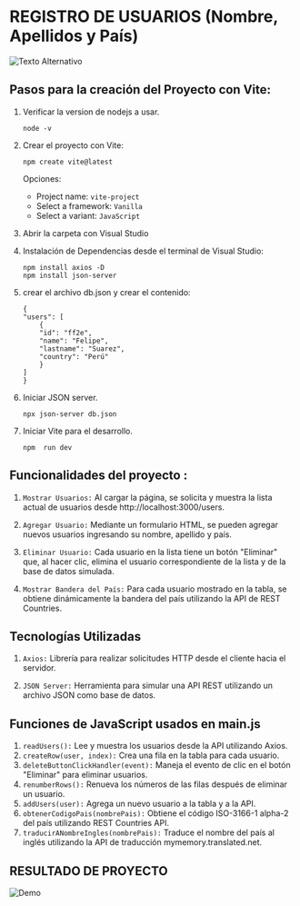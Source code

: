 # REGISTRO DE USUARIOS (Nombre, Apellidos y País)

![Texto Alternativo](https://i.ibb.co/NCXjktp/proyecto-1.png)


## Pasos para la creación del Proyecto con Vite:

1. Verificar la version de nodejs a usar.

    ```
    node -v
    ```

2. Crear el proyecto con Vite:

    ```
    npm create vite@latest
    ```

    Opciones: 

    - Project name: `vite-project`
    - Select a framework: `Vanilla`
    - Select a variant: `JavaScript`

3. Abrir la carpeta con Visual Studio

5. Instalación de Dependencias desde el terminal de Visual Studio:

    ```
    npm install axios -D
    npm install json-server
    ```

6. crear el archivo db.json y crear el contenido: 

    ```
    {
    "users": [
        {
        "id": "ff2e",
        "name": "Felipe",
        "lastname": "Suarez",
        "country": "Perú"
        }
    ]
    }
    ```

7. Iniciar JSON server.

    ```
    npx json-server db.json
    ```

8. Iniciar Vite para el desarrollo.

    ```
    npm  run dev
    ```

## Funcionalidades del proyecto :

1. `Mostrar Usuarios:` Al cargar la página, se solicita y muestra la lista actual de usuarios desde http://localhost:3000/users.

2. `Agregar Usuario:` Mediante un formulario HTML, se pueden agregar nuevos usuarios ingresando su nombre, apellido y país.

3. `Eliminar Usuario:`  Cada usuario en la lista tiene un botón "Eliminar" que, al hacer clic, elimina el usuario correspondiente de la lista y de la base de datos simulada.

4. `Mostrar Bandera del País:` Para cada usuario mostrado en la tabla, se obtiene dinámicamente la bandera del país utilizando la API de REST Countries.

## Tecnologías Utilizadas

1. `Axios:` Librería para realizar solicitudes HTTP desde el cliente hacia el servidor.

2. `JSON Server:` Herramienta para simular una API REST utilizando un archivo JSON como base de datos.



## Funciones de JavaScript usados en main.js

1. `readUsers():` Lee y muestra los usuarios desde la API utilizando Axios.
2. `createRow(user, index):` Crea una fila en la tabla para cada usuario.
3. `deleteButtonClickHandler(event):` Maneja el evento de clic en el botón "Eliminar" para eliminar usuarios.
4. `renumberRows():` Renueva los números de las filas después de eliminar un usuario.
5. `addUsers(user):` Agrega un nuevo usuario a la tabla y a la API.
6. `obtenerCodigoPais(nombrePais):` Obtiene el código ISO-3166-1 alpha-2 del país utilizando REST Countries API.
7. `traducirANombreIngles(nombrePais):` Traduce el nombre del país al inglés utilizando la API de traducción mymemory.translated.net.

## RESULTADO DE PROYECTO


![Demo](https://i.ibb.co/Bqhxvx7/register-user.gif)

